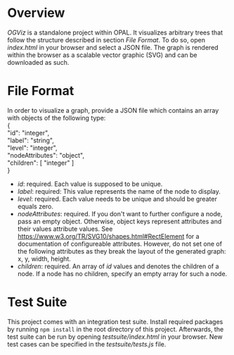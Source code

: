 # Overview
_OGViz_ is a standalone project within OPAL. It visualizes arbitrary trees that follow the structure described in section _File Format_. To do so, open _index.html_ in your browser and select a JSON file. The graph is rendered within the browser as a scalable vector graphic (SVG) and can be downloaded as such.

# File Format
In order to visualize a graph, provide a JSON file which contains an array with objects of the following type:  
{  
"id": "integer",  
"label": "string",  
"level": "integer",  
"nodeAttributes": "object",  
"children": [ "integer" ]  
}  

* _id_: required. Each value is supposed to be unique.
* _label_: required: This value represents the name of the node to display.
* _level_: required. Each value needs to be unique and should be greater equals zero.
* _nodeAttributes_: required. If you don't want to further configure a node, pass an empty object. Otherwise, object keys represent attributes and their values attribute values. See https://www.w3.org/TR/SVG10/shapes.html#RectElement for a documentation of configureable attributes. However, do not set one of the following attributes as they break the layout of the generated graph: x, y, width, height.
* _children_: required. An array of _id_ values and denotes the children of a node. If a node has no children, specify an empty array for such a node. 

# Test Suite
This project comes with an integration test suite. Install required packages by running `npm install` in the root directory of this project. Afterwards, the test suite can be run by opening _testsuite/index.html_ in your browser. New test cases can be specified in the _testsuite/tests.js_ file.